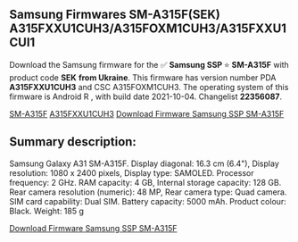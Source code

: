 <h2>Samsung Firmwares SM-A315F(SEK) A315FXXU1CUH3/A315FOXM1CUH3/A315FXXU1CUI1</h2>
Download the Samsung firmware for the ✅ <strong>Samsung SSP </strong> ⭐ <strong>SM-A315F</strong> with product code <strong>SEK</strong> <strong> from Ukraine</strong>. This firmware has version number PDA <strong>A315FXXU1CUH3</strong> and CSC A315FOXM1CUH3. The operating system of this firmware is Android R , with build date 2021-10-04. Changelist <strong>22356087</strong>.


[SM-A315F](https://samfirm.shop/samsung/model/SM-A315F)
[A315FXXU1CUH3](https://samfirm.shop/samsung/pda/A315FXXU1CUH3)
[Download Firmware Samsung SSP SM-A315F](https://samfirm.shop/samsung/firmware/462455)
<h2>Summary description:</h2>
<p>Samsung Galaxy A31 SM-A315F. Display diagonal: 16.3 cm (6.4"), Display resolution: 1080 x 2400 pixels, Display type: SAMOLED. Processor frequency: 2 GHz. RAM capacity: 4 GB, Internal storage capacity: 128 GB. Rear camera resolution (numeric): 48 MP, Rear camera type: Quad camera. SIM card capability: Dual SIM. Battery capacity: 5000 mAh. Product colour: Black. Weight: 185 g</p>


[Download Firmware Samsung SSP SM-A315F](https://samfirm.shop/samsung/firmware/462455)

